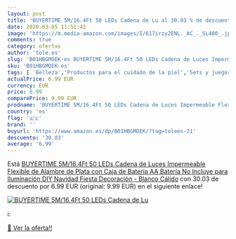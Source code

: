 ```yaml
---
layout: post
title: 'BUYERTIME 5M/16.4Ft 50 LEDs Cadena de Lu al 30.03 % de descuento'
date: 2020-03-05 11:51:42
image: 'https://m.media-amazon.com/images/I/617irzy2ENL._AC_._SL400_.jpg'
comments: true
category: ofertas
author: 'tole.es'
slug: 'B01HBGMOEK-es BUYERTIME 5M/16.4Ft 50 LEDs Cadena de Luces Impermeable...'
sku: 'B01HBGMOEK-es'
tags: [ 'Belleza','Productos para el cuidado de la piel','Sets y juegos para el cuidado de la piel','navidad', ]
actualPrice: 6.99 EUR
currency: EUR
price: 6.99
comparePrice: 9.99 EUR
prodname: 'BUYERTIME 5M/16.4Ft 50 LEDs Cadena de Luces Impermeable Flexible de Alambre de Plata con Caja de Batería AA Batería No Incluye  para Iluminación DIY  Navidad  Fiesta  Decoración - Blanco Cálido'
country: 'es'
flag: '🇪🇸'
brand: ''
buyurl: 'https://www.amazon.es/dp/B01HBGMOEK/?tag=tolees-21'
descuento: '30.03'
average: '6.99'
---
```


Está [BUYERTIME 5M/16.4Ft 50 LEDs Cadena de Luces Impermeable Flexible de Alambre de Plata con Caja de Batería AA Batería No Incluye  para Iluminación DIY  Navidad  Fiesta  Decoración - Blanco Cálido](https://www.amazon.es/dp/B01HBGMOEK/?tag=tolees-21) con 30.03 de descuento por 6.99 EUR (original: 9.99 EUR) en el siguiente enlace!

[![BUYERTIME 5M/16.4Ft 50 LEDs Cadena de Lu](https://m.media-amazon.com/images/I/617irzy2ENL._AC_._SL400_.jpg)](https://www.amazon.es/dp/B01HBGMOEK/?tag=tolees-21)

ℹ️:


[🛒 Ver la oferta!!](https://www.amazon.es/dp/B01HBGMOEK/?tag=tolees-21)
